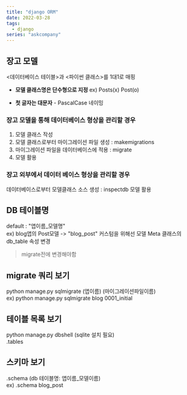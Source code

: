 ```yaml
---
title: "django ORM"
date: 2022-03-28
tags:
  - django
series: "askcompany"
---
```


## 장고 모델

<데이터베이스 테이블>과 <파이썬 클래스>를 1대1로 매핑

- **모델 클래스명은 단수형으로 지정**
  ex) Posts(x) Post(o)

- **첫 글자는 대문자** - PascalCase 네이밍

### 장고 모델을 통해 데이터베이스 형상을 관리할 경우

1. 모델 클래스 작성
2. 모델 클래스로부터 마이그레이션 파일 생성 : makemigrations
3. 마이그레이션 파일을 데이터베이스에 적용 : migrate
4. 모델 활용

### 장고 외부에서 데이터 베이스 형상을 관리할 경우

데이터베이스로부터 모델클래스 소스 생성 : inspectdb
모델 활용

## DB 테이블명

default : "앱이름\_모델명"  
ex) blog앱의 Post모델 -> "blog_post"
커스텀을 위해선 모델 Meta 클래스의 db_table 속성 변경

> migrate전에 변경해야함

## migrate 쿼리 보기

python manage.py sqlmigrate (앱이름) (마이그레이션파일이름)  
ex) python manage.py sqlmigrate blog 0001_initial

## 테이블 목록 보기

python manage.py dbshell (sqlite 설치 필요)  
.tables

## 스키마 보기

.schema (db 테이블명: 앱이름\_모델이름)  
ex) .schema blog_post
